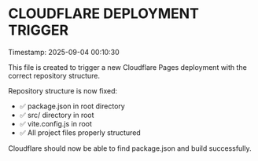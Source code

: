 # CLOUDFLARE DEPLOYMENT TRIGGER

Timestamp: 2025-09-04 00:10:30

This file is created to trigger a new Cloudflare Pages deployment with the correct repository structure.

Repository structure is now fixed:
- ✅ package.json in root directory
- ✅ src/ directory in root
- ✅ vite.config.js in root
- ✅ All project files properly structured

Cloudflare should now be able to find package.json and build successfully.
